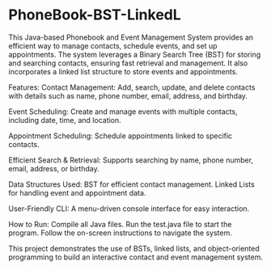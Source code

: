 # PhoneBook-BST-LinkedL
This Java-based Phonebook and Event Management System provides an efficient way to manage contacts, schedule events, and set up appointments. The system leverages a Binary Search Tree (BST) for storing and searching contacts, ensuring fast retrieval and management. It also incorporates a linked list structure to store events and appointments.

Features:
Contact Management: Add, search, update, and delete contacts with details such as name, phone number, email, address, and birthday.

Event Scheduling: Create and manage events with multiple contacts, including date, time, and location.

Appointment Scheduling: Schedule appointments linked to specific contacts.

Efficient Search & Retrieval: Supports searching by name, phone number, email, address, or birthday.

Data Structures Used:
BST for efficient contact management.
Linked Lists for handling event and appointment data.

User-Friendly CLI: A menu-driven console interface for easy interaction.

How to Run:
Compile all Java files.
Run the test.java file to start the program.
Follow the on-screen instructions to navigate the system.


This project demonstrates the use of BSTs, linked lists, and object-oriented programming to build an interactive contact and event management system.
